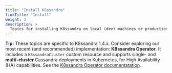 ```yaml
---
title: "Install K8ssandra"
linkTitle: "Install"
weight: 3
description: >
  Topics for installing K8ssandra on local (dev) machines or production-level K8ssandra clusters on a variety of cloud platforms.
---
```


**Tip:** These topics are specific to K8ssandra 1.4.x. Consider exploring our most recent (and recommended) implementation: **K8ssandra Operator**. It includes a `K8ssandraCluster` custom resource and supports single- and **multi-cluster** Cassandra deployments in Kubernetes, for High Availability (HA) capabilities. See the [K8ssandra Operator documentatation](https://docs-staging-v2.k8ssandra.io/install/). 
